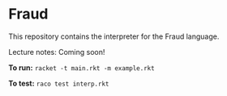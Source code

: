 # Fraud

This repository contains the interpreter for the Fraud language.

Lecture notes: Coming soon!

**To run:** `racket -t main.rkt -m example.rkt`

**To test:** `raco test interp.rkt`

